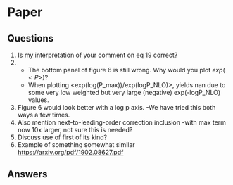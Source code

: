 # Paper	
## Questions
1. Is my interpretation of your comment on eq 19 correct?
2. - The bottom panel of figure 6 is still wrong. Why would you plot $exp(<P>)$?
   - When plotting <exp(log(P_max))/exp(logP_NLO)>, yields nan due to some 
     very low weighted but very large (negative) exp(-logP_NLO) values.
3. Figure 6 would look better with a log p axis.
   -We have tried this both ways a few times.
4. Also mention next-to-leading-order correction inclusion
	-with max term now 10x larger, not sure this is needed?
5. Discuss use of first of its kind?
6. Example of something somewhat similar https://arxiv.org/pdf/1902.08627.pdf


## Answers

